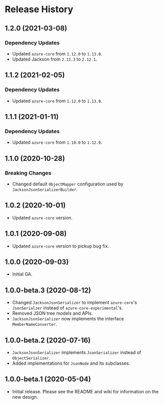 # Release History

## 1.2.0 (2021-03-08)

### Dependency Updates

- Updated `azure-core` from `1.12.0` to `1.13.0`.
- Updated Jackson from `2.11.3` to `2.12.1`.

## 1.1.2 (2021-02-05)

### Dependency Updates

- Updated `azure-core` from `1.12.0` to `1.13.0`.

## 1.1.1 (2021-01-11)

### Dependency Updates

- Updated `azure-core` from `1.10.0` to `1.12.0`.

## 1.1.0 (2020-10-28)

### Breaking Changes

- Changed default `ObjectMapper` configuration used by `JacksonJsonSerializerBuilder`.

## 1.0.2 (2020-10-01)

- Updated `azure-core` version.

## 1.0.1 (2020-09-08)

- Updated `azure-core` version to pickup bug fix.

## 1.0.0 (2020-09-03)

- Initial GA.

## 1.0.0-beta.3 (2020-08-12)

- Changed `JacksonJsonSerializer` to implement `azure-core`'s `JsonSerialzer` instead of `azure-core-experimental`'s.
- Removed JSON tree models and APIs.
- `JacksonJsonSerializer` now implements the interface `MemberNameConverter`.

## 1.0.0-beta.2 (2020-07-16)

- `JacksonJsonSerializer` implements `JsonSerializer` instead of `ObjectSerializer`.
- Added implementations for `JsonNode` and its subclasses.

## 1.0.0-beta.1 (2020-05-04)

- Initial release. Please see the README and wiki for information on the new design.
